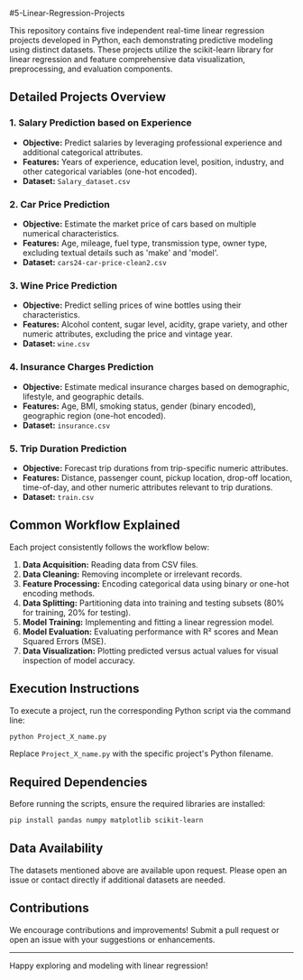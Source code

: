 #5-Linear-Regression-Projects


This repository contains five independent real-time linear regression projects developed in Python, each demonstrating predictive modeling using distinct datasets. These projects utilize the scikit-learn library for linear regression and feature comprehensive data visualization, preprocessing, and evaluation components.

## Detailed Projects Overview

### 1. Salary Prediction based on Experience

* **Objective:** Predict salaries by leveraging professional experience and additional categorical attributes.
* **Features:** Years of experience, education level, position, industry, and other categorical variables (one-hot encoded).
* **Dataset:** `Salary_dataset.csv`

### 2. Car Price Prediction

* **Objective:** Estimate the market price of cars based on multiple numerical characteristics.
* **Features:** Age, mileage, fuel type, transmission type, owner type, excluding textual details such as 'make' and 'model'.
* **Dataset:** `cars24-car-price-clean2.csv`

### 3. Wine Price Prediction

* **Objective:** Predict selling prices of wine bottles using their characteristics.
* **Features:** Alcohol content, sugar level, acidity, grape variety, and other numeric attributes, excluding the price and vintage year.
* **Dataset:** `wine.csv`

### 4. Insurance Charges Prediction

* **Objective:** Estimate medical insurance charges based on demographic, lifestyle, and geographic details.
* **Features:** Age, BMI, smoking status, gender (binary encoded), geographic region (one-hot encoded).
* **Dataset:** `insurance.csv`

### 5. Trip Duration Prediction

* **Objective:** Forecast trip durations from trip-specific numeric attributes.
* **Features:** Distance, passenger count, pickup location, drop-off location, time-of-day, and other numeric attributes relevant to trip durations.
* **Dataset:** `train.csv`

## Common Workflow Explained

Each project consistently follows the workflow below:

1. **Data Acquisition:** Reading data from CSV files.
2. **Data Cleaning:** Removing incomplete or irrelevant records.
3. **Feature Processing:** Encoding categorical data using binary or one-hot encoding methods.
4. **Data Splitting:** Partitioning data into training and testing subsets (80% for training, 20% for testing).
5. **Model Training:** Implementing and fitting a linear regression model.
6. **Model Evaluation:** Evaluating performance with R² scores and Mean Squared Errors (MSE).
7. **Data Visualization:** Plotting predicted versus actual values for visual inspection of model accuracy.

## Execution Instructions

To execute a project, run the corresponding Python script via the command line:

```bash
python Project_X_name.py
```

Replace `Project_X_name.py` with the specific project's Python filename.

## Required Dependencies

Before running the scripts, ensure the required libraries are installed:

```bash
pip install pandas numpy matplotlib scikit-learn
```

## Data Availability

The datasets mentioned above are available upon request. Please open an issue or contact directly if additional datasets are needed.

## Contributions

We encourage contributions and improvements! Submit a pull request or open an issue with your suggestions or enhancements.

---

Happy exploring and modeling with linear regression!
